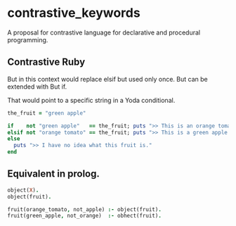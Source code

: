 # contrastive_keywords
A proposal for contrastive language for declarative and procedural programming.

## Contrastive Ruby
But in this context would replace elsif but used only once. But can be extended with But if.

That would point to a specific string in a Yoda conditional.

~~~ruby
the_fruit = "green apple"

if    not "green apple"   == the_fruit; puts ">> This is an orange tomato."
elsif not "orange tomato" == the_fruit; puts ">> This is a green apple."
else
  puts ">> I have no idea what this fruit is."
end
~~~

## Equivalent in prolog.

~~~prolog
object(X).
object(fruit).

fruit(orange_tomato, not_apple) :- object(fruit).
fruit(green_apple, not_orange)  :- obhect(fruit).
~~~
